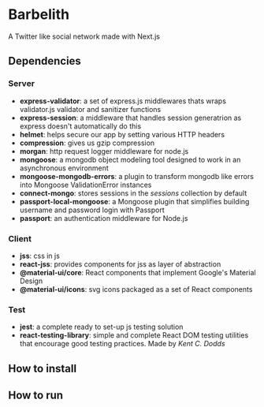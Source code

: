 # Barbelith
A Twitter like social network made with Next.js

## Dependencies
### Server
* **express-validator**: a set of express.js middlewares thats wraps validator.js validator and sanitizer functions
* **express-session**: a middleware that handles session generatrion as express doesn't automatically do this
* **helmet**: helps secure our app by setting various HTTP headers
* **compression**: gives us gzip compression
* **morgan**: http request logger middleware for node.js
* **mongoose**: a mongodb object modeling tool designed to work in an asynchronous environment
* **mongoose-mongodb-errors**: a plugin to transform mongodb like errors into Mongoose ValidationError instances
* **connect-mongo**: stores sessions in the *sessions* collection by default
* **passport-local-mongoose**: a Mongoose plugin that simplifies building username and password login with Passport
* **passport**: an authentication middleware for Node.js
### Client
* **jss**: css in js
* **react-jss**: provides components for jss as layer of abstraction
* **@material-ui/core**: React components that implement Google's Material Design
* **@material-ui/icons**: svg icons packaged as a set of React components
### Test
* **jest**: a complete ready to set-up js testing solution
* **react-testing-library**: simple and complete React DOM testing utilities that encourage good testing practices. Made by *Kent C. Dodds*

## How to install

## How to run
